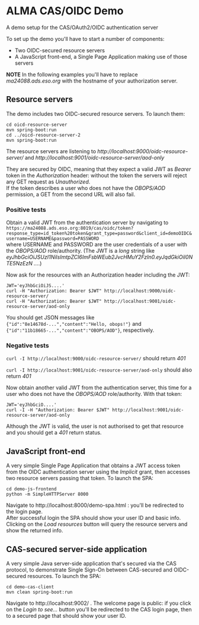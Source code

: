 # ALMA CAS/OIDC Demo

A demo setup for the CAS/OAuth2/OIDC authentication server

To set up the demo you'll have to start a number of components:
* Two OIDC-secured resource servers
* A JavaScript front-end, a Single Page Application making use of those servers

**NOTE** In the following examples you'll have to replace _ma24088.ads.eso.org_ with the hostname of your authorization server.

## Resource servers

The demo includes two OIDC-secured resource servers. To launch them:
```
cd oicd-resource-server 
mvn spring-boot:run
cd ../oicd-resource-server-2
mvn spring-boot:run
```

The resource servers are listening to _http://localhost:9000/oidc-resource-server/_ and _http://localhost:9001/oidc-resource-server/aod-only_ 

They are secured by OIDC, meaning that they expect a valid JWT as _Bearer_ token in the _Authorization_ header: without the token the servers will reject any GET request as _Unauthorized_.  
If the token describes a user who does not have the _OBOPS/AOD_ permission, a GET from the second URL will also fail.

### Positive tests

Obtain a valid JWT from the authentication server by navigating to  
`https://ma24088.ads.eso.org:8019/cas/oidc/token?response_type=id_token%20token&grant_type=password&client_id=demoOIDC&username=USERNAME&password=PASSWORD`  
where USERNAME and PASSWORD are the user credentials of a user with the _OBOPS/AOD_ role/authority. (The JWT is a _long_ string like _eyJhbGciOiJSUzI1NiIsImtpZCI6ImFsbWEub2JvcHMuY2FzIn0.eyJqdGkiOiI0NTE5NzEzN ..._.)

Now ask for the resources with an Authorization header including the JWT:
```
JWT='eyJhbGciOiJS....'
curl -H "Authorization: Bearer $JWT" http://localhost:9000/oidc-resource-server/
curl -H "Authorization: Bearer $JWT" http://localhost:9001/oidc-resource-server/aod-only
```
You should get JSON messages like `{"id":"8e14678d-...","content":"Hello, obops!"}` and `{"id":"11b18665-...","content":"OBOPS/AOD"}`, respectively.

### Negative tests

`curl -I http://localhost:9000/oidc-resource-server/` should return _401_

`curl -I http://localhost:9001/oidc-resource-server/aod-only` should also return _401_

Now obtain another valid JWT from the authentication server, this time for a user who does not have the _OBOPS/AOD_ role/authority. With that token:
```
JWT='eyJhbGciO....'
curl -I -H "Authorization: Bearer $JWT" http://localhost:9001/oidc-resource-server/aod-only 
```
Although the JWT is valid, the user is not authorised to get that resource and you should get a _401_ return status.

## JavaScript front-end

A very simple Single Page Application that obtains a JWT access token from
the OIDC authentication server using the _Implicit_ grant, then accesses two resource servers passing that token.
To launch the SPA:
```
cd demo-js-frontend
python -m SimpleHTTPServer 8000
```
Navigate to http://localhost:8000/demo-spa.html : you'll be redirected to the login page.  
After successful login the SPA should show your user ID and basic info. Clicking on the
_Load resources_ button will query the resource servers and show the returned info.

## CAS-secured server-side application

A very simple Java server-side application that's secured via the CAS protocol, 
to demonstrate Single Sign-On between CAS-secured and OIDC-secured resources.
To launch the SPA:
```
cd demo-cas-client
mvn clean spring-boot:run
```
Navigate to http://localhost:9002/ . 
The welcome page is public: if you click on the _Login to see..._ button you'll be redirected to the CAS login page, then to a secured page that should show your user ID.
